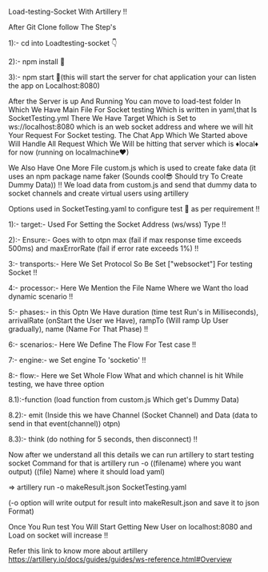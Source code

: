 Load-testing-Socket With Artillery !!

After Git Clone follow The Step's

1):- cd into Loadtesting-socket 👇

2):- npm install 📍

3):- npm start 🚀(this will start the server for chat application your can listen the app on Localhost:8080) 

After the Server is up And Running You can move to load-test folder In Which We Have Main File For Socket testing Which is written in yaml,that Is SocketTesting.yml 
There We Have Target Which is Set to ws://localhost:8080 which is an web socket address and where we will hit Your Request For Socket testing. The Chat App Which We Started above Will Handle All Request Which We Will be hitting that server which is ♦local♦ for now (running on localmachine♥)

We Also Have One More File custom.js which is used to create fake data (it uses an npm package name faker (Sounds cool😎 Should try To Create Dummy Data)) !! We load data from custom.js and send that dummy data to socket channels and create virtual users using artillery

Options used in SocketTesting.yaml to configure test 💎 as per requirement !!

1):- target:- Used For Setting the Socket Address (ws/wss) Type !!

2):- Ensure:- Goes with to otpn max (fail if max response time exceeds 500ms) and maxErrorRate (fail if error rate exceeds 1%) !!

3:- transports:- Here We Set Protocol So Be Set ["websocket"] For testing Socket !!

4:- processor:- Here We Mention the File Name Where we Want tho load dynamic scenario !!

5:- phases:- in this Optn We Have duration (time test Run's in Milliseconds), arrivalRate (onStart the User we Have), rampTo (Will ramp Up User gradually), name (Name For That Phase) !!

6:- scenarios:- Here We Define The Flow For Test case !!

7:- engine:- we Set engine To 'socketio' !!

8:- flow:- Here we Set Whole Flow What and which channel is hit While testing, we have three option 

8.1):-function (load function from custom.js Which get's Dummy Data)

8.2):- emit (Inside this we have Channel (Socket Channel) and Data (data to send in that event(channel)) otpn)

8.3):- think (do nothing for 5 seconds, then disconnect) !!

Now after we understand all this details we can run artillery to start testing socket
Command for that is artillery run -o ((filename) where you want output) ((file) Name) where it should load yaml) 

=> artillery run -o makeResult.json SocketTesting.yaml 

(-o option will write output for result into makeResult.json and save it to json Format)

Once You Run test You Will Start Getting New User on localhost:8080 and Load on socket will increase !!

Refer this link to know more about artillery https://artillery.io/docs/guides/guides/ws-reference.html#Overview

